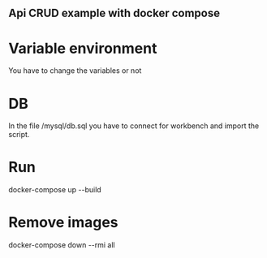 ## Api CRUD example with docker compose

# Variable environment
You have to change the variables or not

# DB
In the file /mysql/db.sql you have to connect for workbench and import the script. 

# Run
docker-compose up --build

# Remove images
docker-compose down --rmi all